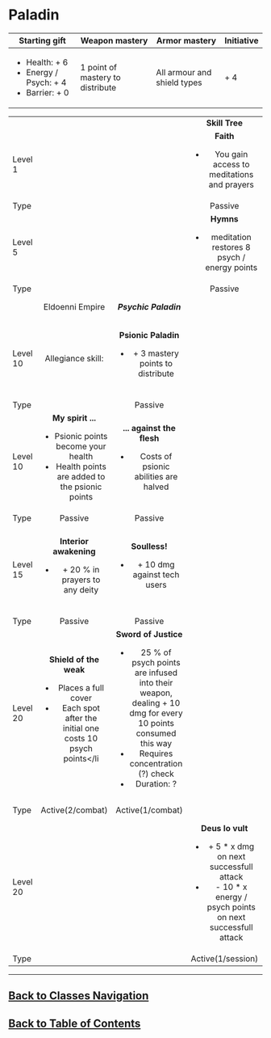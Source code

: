 #   Paladin
|Starting gift   |Weapon mastery   |Armor mastery   |Initiative   |
|---|---|---|---|
|<ul><li>Health: + 6</li><li>Energy / Psych: + 4</li><li>Barrier: + 0</li></ul>   |1 point of mastery to distribute   |All armour and shield types   | + 4   |

|   |   |   |   |   |   |
|---|:---:|:---:|:---:|:---:|:---:|
|   |   |   |**Skill Tree**   |   |   |
|Level 1   |   |   |**Faith**<ul><li>You gain access to meditations and prayers</li></ul>   |   |   |
|Type   |   |   |Passive   |   |   |
|Level 5   |   |   |**Hymns**<ul><li>meditation restores 8 psych / energy points</li></ul>|   |   |
|Type   |   |   |Passive   |   |   |
|   |Eldoenni Empire   |***Psychic Paladin***   |   |Havritic Empire   |***Technology Paladin***   |
|Level 10   |Allegiance skill:   |**Psionic Paladin**<ul><li>+ 3 mastery points to distribute</li></ul>   |   |Allegiance skill:   |**Techno Paladin**<ul><li>+ 3 mastery points to distribute</li></ul>   |
|Type   |   |Passive   |   |   |Passive   |
|Level 10   |**My spirit ...**<ul><li>Psionic points become your health</li><li>Health points are added to the psionic points</li></ul>    |**... against the flesh**<ul><li>Costs of psionic abilities are halved</li></ul>   |   |**The machine ...**<ul><li>Energy points become your health</li><li>Health points are added to the energy points</li></ul>   |**... or nothing!**<ul><li>Tech abilities costs are halved</li></ul>   |
|Type   |Passive   |Passive   |   |Passive   |Passive   |
|Level 15   |**Interior awakening**<ul><li>+ 20 % in prayers to any deity</li></ul>    |**Soulless!**<ul><li>+ 10 dmg against tech users</li></ul>  |   |**Right in the Q**<ul><li>Sends an energy blast that disables the targets abilities for 1 turn</li></ul>   |**Dominated!**<ul><li>+ 10 dmg against psionics</li></ul>   |
|Type   |Passive   |Passive   |   |Passive(?!?)   |Passive   |
|Level 20   |**Shield of the weak**<ul><li>Places a full cover</li><li>Each spot after the initial one costs 10 psych points</li</ul>   |**Sword of Justice**<ul><li>25 % of psych points are infused into their weapon, dealing + 10 dmg for every 10 points consumed this way</li><li>Requires concentration (?) check</li><li>Duration: ?</li></ul>   |   |**Nanomachines**<ul><li>25 % of your energy points are infused into your weapon, dealing + 10 dmg for every 10 points sacrificed</li><li>Requires concentration (?) check</li><li>Duration: ?</li></ul>   |**Shield generators**<ul><li>+ 10 armour</li><li>- 20 energy points</li><li>Needs to be refreshed every two turn</li></ul>   |
|Type   |Active(2/combat)   |Active(1/combat)   |   |Active(1/combat)   |Active(1 times/turn)   |
|Level 20   |   |   |**Deus lo vult**<ul><li>+ 5 * x dmg on next successfull attack</li><li>- 10 * x energy / psych points on next successfull attack</li></ul>   |   |   |
|Type   |   |   |Active(1/session)   |   |   |

---
##  [Back to Classes Navigation](ClassesNavigation.md)
##  [Back to Table of Contents](../TableOfContents.md)